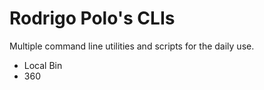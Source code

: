 # Rodrigo Polo's CLIs

Multiple command line utilities and scripts for the daily use.

* Local Bin
* 360
